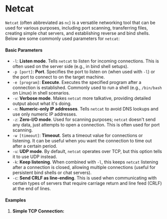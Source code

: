 # Netcat

`Netcat` (often abbreviated as `nc`) is a versatile networking tool that can be used for various purposes, including port scanning, transferring files, creating simple chat servers, and establishing reverse and bind shells. Below are some commonly used parameters for `netcat`:

#### **Basic Parameters**

* `-l`: **Listen mode**. Tells `netcat` to listen for incoming connections. This is often used on the server side (e.g., in bind shell setups).
* `-p [port]`: **Port**. Specifies the port to listen on (when used with `-l`) or the port to connect to on the target machine.
* `-e [program]`: **Execute**. Executes the specified program after a connection is established. Commonly used to run a shell (e.g., `/bin/bash` on Linux) in shell scenarios.
* `-v`: **Verbose mode**. Makes `netcat` more talkative, providing detailed output about what it's doing.
* `-n`: **Numeric-only IP addresses**. Tells `netcat` to avoid DNS lookups and use only numeric IP addresses.
* `-z`: **Zero-I/O mode**. Used for scanning purposes; `netcat` doesn't send any data, just attempts to open a connection. This is often used for port scanning.
* `-w [timeout]`: **Timeout**. Sets a timeout value for connections or listening. It can be useful when you want the connection to time out after a certain period.
* `-u`: **UDP mode**. By default, `netcat` operates over TCP, but this option tells it to use UDP instead.
* `-k`: **Keep listening**. When combined with `-l`, this keeps `netcat` listening after a connection is closed, allowing multiple connections (useful for persistent bind shells or chat servers).
* `-c`: **Send CRLF as line-ending**. This is used when communicating with certain types of servers that require carriage return and line feed (CRLF) at the end of lines.



#### **Examples**

1.  **Simple TCP Connection:**

